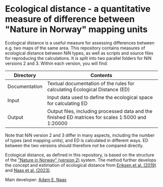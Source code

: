 # Ecological distance - a quantitative measure of difference between "Nature in Norway" mapping units

Ecological distance is a useful measure for assessing differences between e.g. two maps of the same area. This repository contains measures of ecological distance between NiN types, as well as scripts and source files for reproducing the calculations. It is split into two parallel folders for NiN versions 2 and 3. Within each version, you will find:

| Directory | Contents |
| --------- | -------- |
| Documentation | Textual documentation of the rules for calculating Ecological Distance (ED) |
| Input | Input data used to define the ecological space for calculating ED |
| Output | Output files, including processed data and the finished ED matrices for scales 1:5000 and 1:20000 |

Note that NiN version 2 and 3 differ in many aspects, including the number of types (and mapping units), and ED is calculated in different ways. ED between the two versions should therefore *not* be compared directly. 

Ecological distance, as defined in this repository, is based on the structure of the ["Nature in Norway" (version 2)]( https://doi.org/10.1111/geb.13164) system. The method further develops the concept and estimation of ecological distance from [Eriksen et al. (2019)](https://doi.org/10.1127/phyto/2018/0293) and [Naas et al. (2023)](https://doi.org/10.1111/avsc.12715).

Main developer: [Adam E. Naas](https://www.nhm.uio.no/?vrtx=person-view&uid=adamen)

